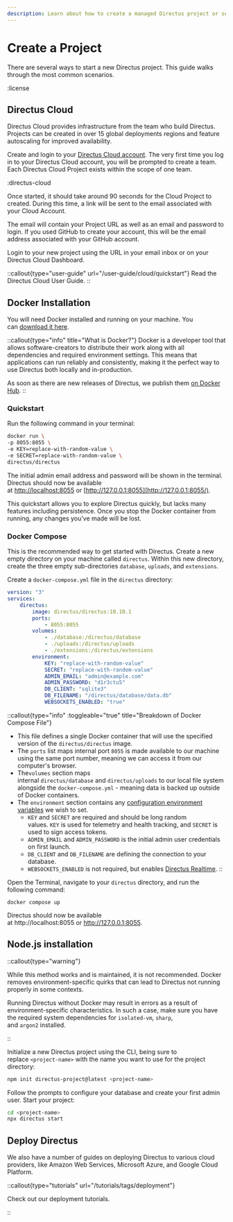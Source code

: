 ```yaml
---
description: Learn about how to create a managed Directus project or self-host with Docker or Node.js.
---
```


# Create a Project

There are several ways to start a new Directus project. This guide walks through the most common scenarios.

:license

## Directus Cloud

Directus Cloud provides infrastructure from the team who build Directus. Projects can be created in over 15 global deployments regions and feature autoscaling for improved availability.

Create and login to your [Directus Cloud account](https://directus.cloud/). The very first time you log in to your Directus Cloud account, you will be prompted to create a team. Each Directus Cloud Project exists within the scope of one team.

:directus-cloud


Once started, it should take around 90 seconds for the Cloud Project to created. During this time, a link will be sent to the email associated with your Cloud Account.

The email will contain your Project URL as well as an email and password to login. If you used GitHub to create your account, this will be the email address associated with your GitHub account.

Login to your new project using the URL in your email inbox or on your Directus Cloud Dashboard.

::callout{type="user-guide" url="/user-guide/cloud/quickstart"}
Read the Directus Cloud User Guide.
::

## Docker Installation

You will need Docker installed and running on your machine. You can [download it here](https://docs.docker.com/get-docker/).

::callout{type="info" title="What is Docker?"}
Docker is a developer tool that allows software-creators to distribute their work along with all dependencies and required environment settings. This means that applications can run reliably and consistently, making it the perfect way to use Directus both locally and in-production.

As soon as there are new releases of Directus, we publish them [on Docker Hub](https://hub.docker.com/r/directus/directus).
::

### Quickstart

Run the following command in your terminal:

```bash
docker run \
-p 8055:8055 \
-e KEY=replace-with-random-value \
-e SECRET=replace-with-random-value \
directus/directus
```

The initial admin email address and password will be shown in the terminal. Directus should now be available at [http://localhost:8055](http://localhost:8055/) or [http://127.0.0.1:8055](http://127.0.0.1:8055/).

This quickstart allows you to explore Directus quickly, but lacks many features including persistence. Once you stop the Docker container from running, any changes you’ve made will be lost.

### Docker Compose

This is the recommended way to get started with Directus. Create a new empty directory on your machine called `directus`. Within this new directory, create the three empty sub-directories `database`, `uploads`, and `extensions`.

Create a `docker-compose.yml` file in the `directus` directory:

```yaml [docker-compose.yml]
version: "3"
services:
	directus:
		image: directus/directus:10.10.1
		ports:
			- 8055:8055
		volumes:
			- ./database:/directus/database
			- ./uploads:/directus/uploads
			- ./extensions:/directus/extensions
		environment:
			KEY: "replace-with-random-value"
			SECRET: "replace-with-random-value"
			ADMIN_EMAIL: "admin@example.com"
			ADMIN_PASSWORD: "d1r3ctu5"
			DB_CLIENT: "sqlite3"
			DB_FILENAME: "/directus/database/data.db"
			WEBSOCKETS_ENABLED: "true"
```

::callout{type="info" :toggleable="true" title="Breakdown of Docker Compose File"}
- This file defines a single Docker container that will use the specified version of the `directus/directus` image.
- The `ports` list maps internal port `8055` is made available to our machine using the same port number, meaning we can access it from our computer's browser.
- The`volumes` section maps internal `directus/database` and `directus/uploads` to our local file system alongside the `docker-compose.yml` - meaning data is backed up outside of Docker containers.
- The `environment` section contains any [configuration environment variables](/configuration/overview) we wish to set.
	- `KEY` and `SECRET` are required and should be long random values. `KEY` is used for telemetry and health tracking, and `SECRET` is used to sign access tokens.
	- `ADMIN_EMAIL` and `ADMIN_PASSWORD` is the initial admin user credentials on first launch.
	- `DB_CLIENT` and `DB_FILENAME` are defining the connection to your database.
	- `WEBSOCKETS_ENABLED` is not required, but enables [Directus Realtime](/realtime/quickstart).
::

Open the Terminal, navigate to your `directus` directory, and run the following command:

```
docker compose up
```

Directus should now be available at http://localhost:8055 or http://127.0.0.1:8055.

## Node.js installation

::callout{type="warning"}

While this method works and is maintained, it is not recommended. Docker removes environment-specific quirks that can lead to Directus not running properly in some contexts.

Running Directus without Docker may result in errors as a result of environment-specific characteristics. In such a case, make sure you have the required system dependencies for `isolated-vm`, `sharp`, and `argon2` installed.

::

Initialize a new Directus project using the CLI, being sure to replace `<project-name>` with the name you want to use for the project directory:

```bash
npm init directus-project@latest <project-name>
```

Follow the prompts to configure your database and create your first admin user. Start your project:

```bash
cd <project-name>
npx directus start
```

## Deploy Directus

We also have a number of guides on deploying Directus to various cloud providers, like Amazon Web Services, Microsoft Azure, and Google Cloud Platform.

::callout{type="tutorials" url="/tutorials/tags/deployment"}

Check out our deployment tutorials.

::
